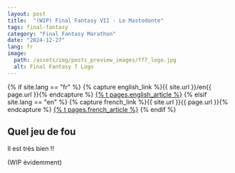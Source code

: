 ```yaml
---
layout: post
title:  "(WIP) Final Fantasy VII - Le Mastodonte"
tags: final-fantasy
category: "Final Fantasy Marathon"
date: "2024-12-27"
lang: fr
image:
  path: /assets/img/posts_preview_images/ff7_logo.jpg
  alt: Final Fantasy 7 Logo
---
```


{% if site.lang == "fr" %}
  {% capture english_link %}{{ site.url }}/en{{ page.url }}{% endcapture %}
  <a href="{{ english_link }}" >{% t pages.english_article %}</a>
{% elsif site.lang == "en" %}
  {% capture french_link  %}{{ site.url }}{{ page.url }}{% endcapture %}
 <a href="{{ french_link }}" >{% t pages.french_article %}</a>
{% endif %}

## Quel jeu de fou

Il est très bien !!

(WIP évidemment)